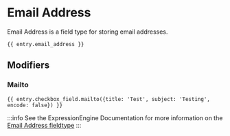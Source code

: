 # Email Address

Email Address is a field type for storing email addresses.

```
{{ entry.email_address }}
```

## Modifiers

### Mailto
```
{{ entry.checkbox_field.mailto({title: 'Test', subject: 'Testing', encode: false}) }}
```

:::info
See the ExpressionEngine Documentation for more information on the [Email Address fieldtype](https://docs.expressionengine.com/latest/fieldtypes/email-address.html)
:::